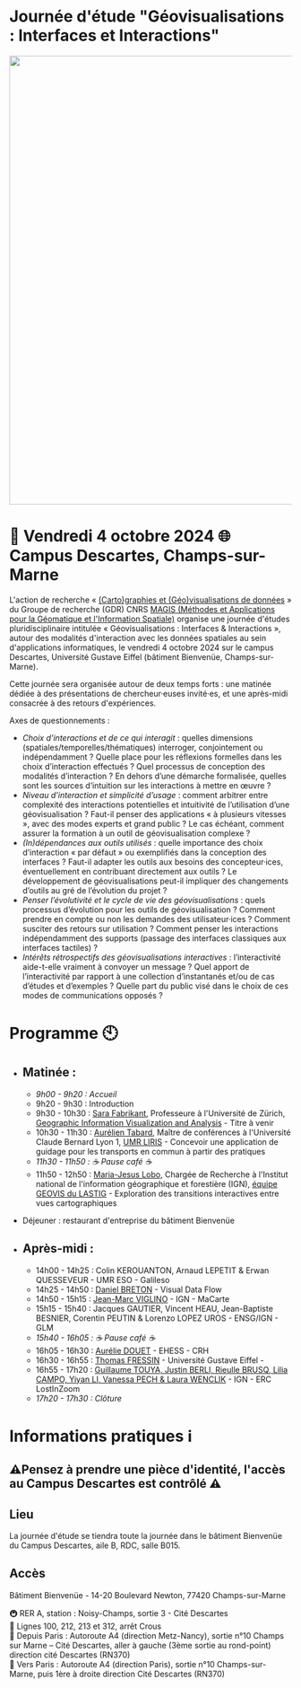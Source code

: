 # Journée d'étude "Géovisualisations : Interfaces et Interactions"
<p align="center">
<img src="https://github.com/user-attachments/assets/5f3bba06-cb6f-46a2-b6b7-c3f177a52c39" width="800">
</p>

# 📆 Vendredi 4 octobre 2024 🌐 Campus Descartes, Champs-sur-Marne

L'action de recherche « [(Carto)graphies et (Géo)visualisations de données](https://github.com/magisAR9) » du Groupe de recherche (GDR) CNRS [MAGIS (Méthodes et Applications pour la Géomatique et l'Information Spatiale)](https://gdr-magis.cnrs.fr/) organise une journée d'études pluridisciplinaire intitulée « Géovisualisations : Interfaces & Interactions », autour des modalités d'interaction avec les données spatiales au sein d'applications informatiques, le vendredi 4 octobre 2024 sur le campus Descartes, Université Gustave Eiffel (bâtiment Bienvenüe, Champs-sur-Marne).

Cette journée sera organisée autour de deux temps forts : une matinée dédiée à des présentations de chercheur·euses invité·es, et une après-midi consacrée à des retours d'expériences.

Axes de questionnements : 
- *Choix d’interactions et de ce qui interagit* : quelles dimensions (spatiales/temporelles/thématiques) interroger, conjointement ou indépendamment ? Quelle place pour les réflexions formelles dans les choix d’interaction effectués ? Quel processus de conception des modalités d’interaction ? En dehors d’une démarche formalisée, quelles sont les sources d’intuition sur les interactions à mettre en œuvre ?
- *Niveau d’interaction et simplicité d’usage* : comment arbitrer entre complexité des interactions potentielles et intuitivité de l’utilisation d’une géovisualisation ? Faut-il penser des applications « à plusieurs vitesses », avec des modes experts et grand public ? Le cas échéant, comment assurer la formation à un outil de géovisualisation complexe ?
- *(In)dépendances aux outils utilisés* : quelle importance des choix d’interaction « par défaut » ou exemplifiés dans la conception des interfaces ? Faut-il adapter les outils aux besoins des concepteur·ices, éventuellement en contribuant directement aux outils ? Le développement de géovisualisations peut-il impliquer des changements d’outils au gré de l’évolution du projet ?
- *Penser l’évolutivité et le cycle de vie des géovisualisations* : quels processus d’évolution pour les outils de géovisualisation ? Comment prendre en compte ou non les demandes des utilisateur·ices ? Comment susciter des retours sur utilisation ? Comment penser les interactions indépendamment des supports (passage des interfaces classiques aux interfaces tactiles) ?
- *Intérêts rétrospectifs des géovisualisations interactives* : l’interactivité aide-t-elle vraiment à convoyer un message ? Quel apport de l’interactivité par rapport à une collection d’instantanés et/ou de cas d’études et d’exemples ? Quelle part du public visé dans le choix de ces modes de communications opposés ?

# Programme 🕙

- ## Matinée :
	- *9h00 - 9h20 : Accueil*
	- 9h20 - 9h30 : Introduction
	- 9h30 - 10h30 : [Sara Fabrikant](https://visualizegeo.info/website/), Professeure à l'Université de Zürich, [Geographic Information Visualization and Analysis](https://www.geo.uzh.ch/en/units/giva.html) - Titre à venir
	- 10h30 - 11h30 : [Aurélien Tabard](https://www.tabard.fr/), Maître de conférences à l'Université Claude Bernard Lyon 1, [UMR LIRIS](https://liris.cnrs.fr/) - Concevoir une application de guidage pour les transports en commun à partir des pratiques
  - *11h30 - 11h50 : ☕ Pause café ☕*
  - 11h50 - 12h50 : [Maria-Jesus Lobo](https://www.umr-lastig.fr/maria-jesus-lobo/), Chargée de Recherche à l'Institut national de l'information géographique et forestière (IGN), [équipe GEOVIS du LASTIG](https://www.umr-lastig.fr/geovis/) - Exploration des transitions interactives entre vues cartographiques

- Déjeuner : restaurant d'entreprise du bâtiment Bienvenüe

- ## Après-midi :
	- 14h00 - 14h25 : Colin KEROUANTON, Arnaud LEPETIT & Erwan QUESSEVEUR - UMR ESO - Galileso
  -	14h25 - 14h50 : [Daniel BRETON](https://www.visualdataflow.com/LEG2024/) - Visual Data Flow
  - 14h50 - 15h15 : [Jean-Marc VIGLINO](https://macarte.ign.fr/) - IGN - MaCarte
  - 15h15 - 15h40 : Jacques GAUTIER, Vincent HEAU, Jean-Baptiste BESNIER, Corentin PEUTIN & Lorenzo LOPEZ UROS - ENSG/IGN - GLM
  - *15h40 - 16h05 : ☕ Pause café ☕*
  - 16h05 - 16h30 : [Aurélie DOUET](https://analytics.huma-num.fr/Aurelie.Douet/) - EHESS - CRH
  - 16h30 - 16h55 : [Thomas FRESSIN](https://tfressin.fr/) - Université Gustave Eiffel - 
  - 16h55 - 17h20 : [Guillaume TOUYA, Justin BERLI, Rieulle BRUSQ, Lilia CAMPO, Yiyan LI, Vanessa PECH & Laura WENCLIK](https://lostinzoom.huma-num.fr/) - IGN - ERC LostInZoom
  - *17h20 - 17h30 : Clôture*  
 
# Informations pratiques ℹ️

## ⚠️Pensez à prendre une pièce d'identité, l'accès au Campus Descartes est contrôlé ⚠️

## Lieu

La journée d'étude se tiendra toute la journée dans le bâtiment Bienvenüe du Campus Descartes, aile B, RDC, salle B015.

## Accès  

Bâtiment Bienvenüe - 14-20 Boulevard Newton, 77420 Champs-sur-Marne

🚇 RER A, station : Noisy-Champs, sortie 3 - Cité Descartes  
🚌 Lignes 100, 212, 213 et 312, arrêt Crous  
🚗 Depuis Paris : Autoroute A4 (direction Metz-Nancy), sortie n°10 Champs sur Marne – Cité Descartes, aller à gauche (3ème sortie au rond-point) direction cité Descartes (RN370)  
🚗 Vers Paris : Autoroute A4 (direction Paris), sortie n°10 Champs-sur-Marne, puis 1ère à droite direction Cité Descartes (RN370)
